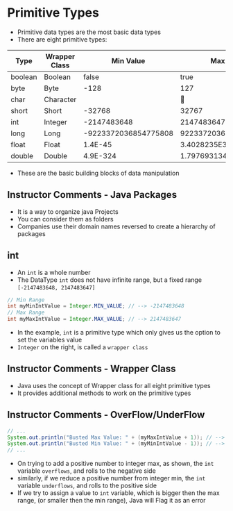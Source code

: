 # Primitive Types

- Primitive data types are the most basic data types
- There are eight primitive types:

| Type    | Wrapper Class | Min Value            | Max Value              |
| ------- | ------------- | -------------------- | ---------------------- |
| boolean | Boolean       | false                | true                   |
| byte    | Byte          | -128                 | 127                    |
| char    | Character     |                      | ￿                      |
| short   | Short         | -32768               | 32767                  |
| int     | Integer       | -2147483648          | 2147483647             |
| long    | Long          | -9223372036854775808 | 9223372036854775807    |
| float   | Float         | 1.4E-45              | 3.4028235E38           |
| double  | Double        | 4.9E-324             | 1.7976931348623157E308 |

- These are the basic building blocks of data manipulation

## Instructor Comments - Java Packages

- It is a way to organize java Projects
- You can consider them as folders
- Companies use their domain names reversed to create a hierarchy of packages

## int

- An `int` is a whole number
- The DataType `int` does not have infinite range, but a fixed range `[-2147483648, 2147483647]`

```java
// Min Range
int myMinIntValue = Integer.MIN_VALUE; // --> -2147483648
// Max Range
int myMaxIntValue = Integer.MAX_VALUE; // --> 2147483647
```

- In the example, `int` is a primitive type which only gives us the option to set the variables value
- `Integer` on the right, is called a `wrapper class`

## Instructor Comments - Wrapper Class

- Java uses the concept of Wrapper class for all eight primitive types
- It provides additional methods to work on the primitive types

## Instructor Comments - OverFlow/UnderFlow

```java
// ...
System.out.println("Busted Max Value: " + (myMaxIntValue + 1)); // --> -2147483648
System.out.println("Busted Min Value: " + (myMinIntValue - 1)); // --> 2147483647
// ...
```

- On trying to add a positive number to integer max, as shown, the `int` variable `overflows`, and rolls to the negative side
- similarly, if we reduce a positive number from integer min, the `int` variable `underflows`, and rolls to the positive side
- If we try to assign a value to `int` variable, which is bigger then the max range, (or smaller then the min range), Java will Flag it as an error
